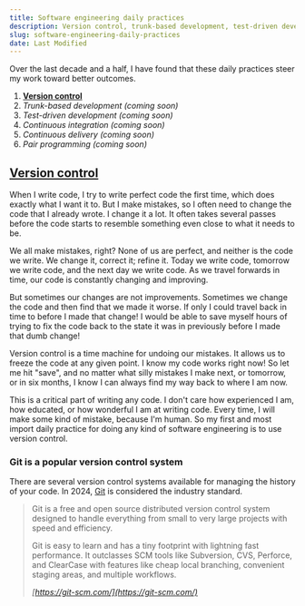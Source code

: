 ```yaml
---
title: Software engineering daily practices
description: Version control, trunk-based development, test-driven development, continuous integration, continuous delivery, pair programming.
slug: software-engineering-daily-practices
date: Last Modified
---
```


Over the last decade and a half, I have found that these daily practices steer my work toward better outcomes.

1. **[Version control](#version-control)**
1. _Trunk-based development (coming soon)_
1. _Test-driven development (coming soon)_
1. _Continuous integration (coming soon)_
1. _Continuous delivery (coming soon)_
1. _Pair programming (coming soon)_

## <a href=#version-control id="version-control">Version control</a>

When I write code, I try to write perfect code the first time, which does exactly what I want it to. But I make mistakes, so I often need to change the code that I already wrote. I change it a lot. It often takes several passes before the code starts to resemble something even close to what it needs to be.

We all make mistakes, right? None of us are perfect, and neither is the code we write. We change it, correct it; refine it. Today we write code, tomorrow we write code, and the next day we write code. As we travel forwards in time, our code is constantly changing and improving.

But sometimes our changes are not improvements. Sometimes we change the code and then find that we made it worse. If only I could travel back in time to before I made that change! I would be able to save myself hours of trying to fix the code back to the state it was in previously before I made that dumb change!

Version control is a time machine for undoing our mistakes. It allows us to freeze the code at any given point. I know my code works right now! So let me hit "save", and no matter what silly mistakes I make next, or tomorrow, or in six months, I know I can always find my way back to where I am now.

This is a critical part of writing any code. I don't care how experienced I am, how educated, or how wonderful I am at writing code. Every time, I will make some kind of mistake, because I'm human. So my first and most import daily practice for doing any kind of software engineering is to use version control.

### Git is a popular version control system

There are several version control systems available for managing the history of your code. In 2024, [Git](https://git-scm.com/) is considered the industry standard.

> Git is a free and open source distributed version control system designed to handle everything from small to very large projects with speed and efficiency.
>
> Git is easy to learn and has a tiny footprint with lightning fast performance. It outclasses SCM tools like Subversion, CVS, Perforce, and ClearCase with features like cheap local branching, convenient staging areas, and multiple workflows.
>
> <cite>[https://git-scm.com/](https://git-scm.com/)</cite>
